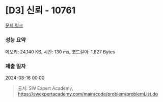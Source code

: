 # [D3] 신뢰 - 10761 

[문제 링크](https://swexpertacademy.com/main/code/problem/problemDetail.do?contestProbId=AXSVc1TqEAYDFAQT) 

### 성능 요약

메모리: 24,140 KB, 시간: 130 ms, 코드길이: 1,827 Bytes

### 제출 일자

2024-08-16 00:00



> 출처: SW Expert Academy, https://swexpertacademy.com/main/code/problem/problemList.do